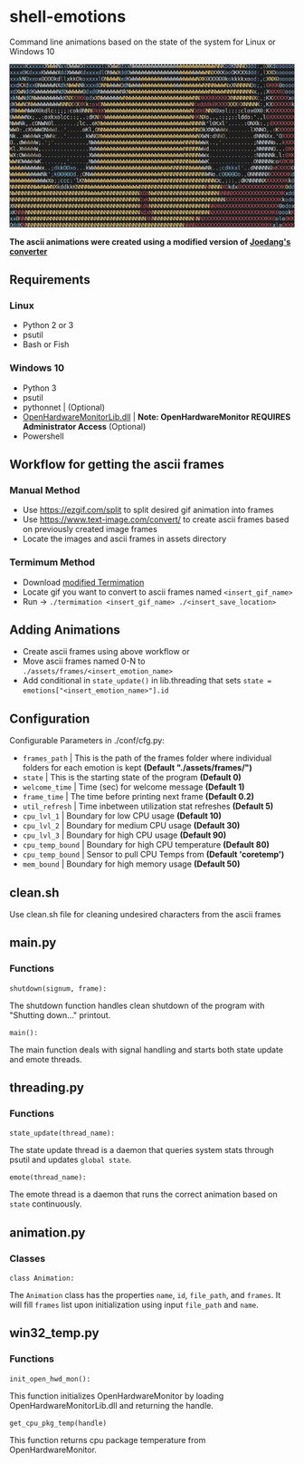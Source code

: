 # shell-emotions
Command line animations based on the state of the system for Linux or Windows 10

![](assets/docs/eyes_example.gif)

**The ascii animations were created using a modified version of [Joedang's converter](https://github.com/Joedang/termimation)**

## Requirements

### Linux

 - Python 2 or 3
 - psutil
 - Bash or Fish

### Windows 10

 - Python 3
 - psutil
 - pythonnet | (Optional)
 - [OpenHardwareMonitorLib.dll](https://openhardwaremonitor.org/downloads/) | **Note: OpenHardwareMonitor REQUIRES Administrator Access** (Optional)
 - Powershell

## Workflow for getting the ascii frames

### Manual Method

- Use https://ezgif.com/split to split desired gif animation into frames
- Use https://www.text-image.com/convert/ to create ascii frames based on previously created image frames
- Locate the images and ascii frames in assets directory

### Termimum Method

 - Download [modified Termimation](https://github.com/avanishsubbiah/termimation-save-frames)
 - Locate gif you want to convert to ascii frames named `<insert_gif_name>`
 - Run -> `./termimation <insert_gif_name> ./<insert_save_location>`

## Adding Animations

 - Create ascii frames using above workflow or 
 - Move ascii frames named 0-N to `./assets/frames/<insert_emotion_name>`
 - Add conditional in `state_update()` in lib.threading that sets `state = emotions["<insert_emotion_name>"].id`

## Configuration

Configurable Parameters in ./conf/cfg.py:

 - `frames_path` | This is the path of the frames folder where individual folders for each emotion is kept **(Default "./assets/frames/")**
 - `state` | This is the starting state of the program **(Default 0)**
 - `welcome_time` | Time (sec) for welcome message **(Default 1)**
 - `frame_time` | The time before printing next frame **(Default 0.2)**
 - `util_refresh` | Time inbetween utilization stat refreshes **(Default 5)**
 - `cpu_lvl_1` | Boundary for low CPU usage **(Default 10)**
 - `cpu_lvl_2` | Boundary for medium CPU usage **(Default 30)**
 - `cpu_lvl_3` | Boundary for high CPU usage **(Default 90)**
 - `cpu_temp_bound` | Boundary for high CPU temperature **(Default 80)**
 - `cpu_temp_bound` | Sensor to pull CPU Temps from **(Default 'coretemp')**
 - `mem_bound` | Boundary for high memory usage **(Default 50)**

## clean.sh

Use clean.sh file for cleaning undesired characters from the ascii frames

## main.py

### Functions

```
shutdown(signum, frame):
```

The shutdown function handles clean shutdown of the program with "Shutting down..." printout.

```
main():
```

The main function deals with signal handling and starts both state update and emote threads.

## threading.py

### Functions

```
state_update(thread_name):
```

The state update thread is a daemon that queries system stats through psutil and updates `global state`.

```
emote(thread_name):
```

The emote thread is a daemon that runs the correct animation based on `state` continuously.

## animation.py

### Classes

```
class Animation:
```

The `Animation` class has the properties `name`, `id`, `file_path`, and `frames`. 
It will fill `frames` list upon initialization using input `file_path` and `name`.

## win32_temp.py

### Functions

```
init_open_hwd_mon():
```

This function initializes OpenHardwareMonitor by loading OpenHardwareMonitorLib.dll and returning the handle.

```
get_cpu_pkg_temp(handle)
```

This function returns cpu package temperature from OpenHardwareMonitor.
